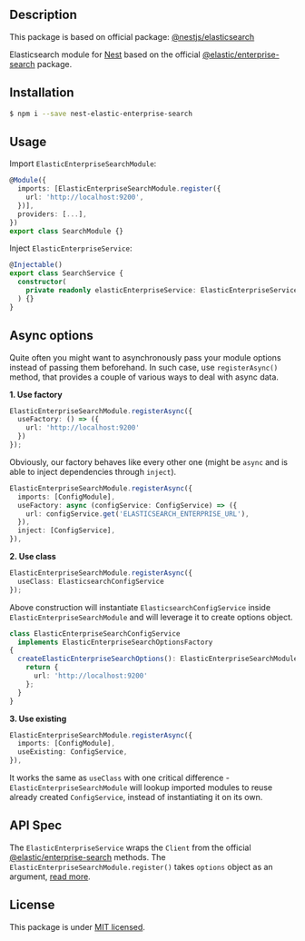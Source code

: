 ## Description

This package is based on official package: [@nestjs/elasticsearch](https://github.com/nestjs/elasticsearch)

Elasticsearch module for [Nest](https://github.com/nestjs/nest) based on the official [@elastic/enterprise-search](https://www.npmjs.com/package/@elastic/enterprise-search) package.

## Installation

```bash
$ npm i --save nest-elastic-enterprise-search
```

## Usage

Import `ElasticEnterpriseSearchModule`:

```typescript
@Module({
  imports: [ElasticEnterpriseSearchModule.register({
    url: 'http://localhost:9200',
  })],
  providers: [...],
})
export class SearchModule {}
```

Inject `ElasticEnterpriseService`:

```typescript
@Injectable()
export class SearchService {
  constructor(
    private readonly elasticEnterpriseService: ElasticEnterpriseService
  ) {}
}
```

## Async options

Quite often you might want to asynchronously pass your module options instead of passing them beforehand. In such case, use `registerAsync()` method, that provides a couple of various ways to deal with async data.

**1. Use factory**

```typescript
ElasticEnterpriseSearchModule.registerAsync({
  useFactory: () => ({
    url: 'http://localhost:9200'
  })
});
```

Obviously, our factory behaves like every other one (might be `async` and is able to inject dependencies through `inject`).

```typescript
ElasticEnterpriseSearchModule.registerAsync({
  imports: [ConfigModule],
  useFactory: async (configService: ConfigService) => ({
    url: configService.get('ELASTICSEARCH_ENTERPRISE_URL'),
  }),
  inject: [ConfigService],
}),
```

**2. Use class**

```typescript
ElasticEnterpriseSearchModule.registerAsync({
  useClass: ElasticsearchConfigService
});
```

Above construction will instantiate `ElasticsearchConfigService` inside `ElasticEnterpriseSearchModule` and will leverage it to create options object.

```typescript
class ElasticEnterpriseSearchConfigService
  implements ElasticEnterpriseSearchOptionsFactory
{
  createElasticEnterpriseSearchOptions(): ElasticEnterpriseSearchModuleOptions {
    return {
      url: 'http://localhost:9200'
    };
  }
}
```

**3. Use existing**

```typescript
ElasticEnterpriseSearchModule.registerAsync({
  imports: [ConfigModule],
  useExisting: ConfigService,
}),
```

It works the same as `useClass` with one critical difference - `ElasticEnterpriseSearchModule` will lookup imported modules to reuse already created `ConfigService`, instead of instantiating it on its own.

## API Spec

The `ElasticEnterpriseService` wraps the `Client` from the official [@elastic/enterprise-search](https://www.npmjs.com/package/@elastic/enterprise-search) methods. The `ElasticEnterpriseSearchModule.register()` takes `options` object as an argument, [read more](https://www.elastic.co/guide/en/enterprise-search-clients/enterprise-search-node/8.14/overview.html#quickstart-client).

## License

This package is under [MIT licensed](LICENSE).
